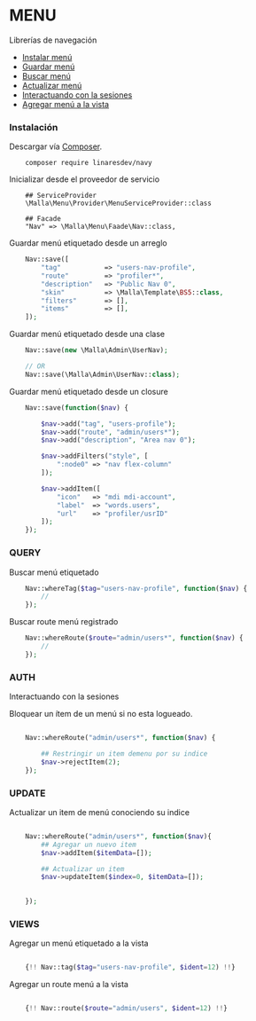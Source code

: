 # MENU
Librerías de navegación

- [Instalar menú](#instalacion)
- [Guardar menú](#save)
- [Buscar menú](#query)
- [Actualizar menú](#update)
- [Interactuando con la sesiones](#auth)
- [Agregar menú a la vista](#view)

### Instalación
Descargar vía [Composer](http://getcomposer.org/).

```
    composer require linaresdev/navy
```

Inicializar desde el proveedor de servicio

```
    ## ServiceProvider
    \Malla\Menu\Provider\MenuServiceProvider::class

    ## Facade
    "Nav" => \Malla\Menu\Faade\Nav::class,
```

Guardar menú etiquetado desde un arreglo

```php
    Nav::save([
        "tag"           => "users-nav-profile",
        "route"         => "profiler*",
        "description"   => "Public Nav 0",
        "skin"          => \Malla\Template\BS5::class,
        "filters"       => [],
        "items"         => [],
    ]);
```
Guardar menú etiquetado desde una clase

```php
    Nav::save(new \Malla\Admin\UserNav);

    // OR
    Nav::save(\Malla\Admin\UserNav::class);
```

Guardar menú etiquetado desde un closure

```php
    Nav::save(function($nav) {

        $nav->add("tag", "users-profile");
        $nav->add("route", "admin/users*");
        $nav->add("description", "Area nav 0");

        $nav->addFilters("style", [
            ":node0" => "nav flex-column"
        ]);

        $nav->addItem([
            "icon"   => "mdi mdi-account",
            "label"  => "words.users",
            "url"    => "profiler/usrID"
        ]);
    });
```

### QUERY

Buscar menú etiquetado

```php
    Nav::whereTag($tag="users-nav-profile", function($nav) {
        //
    });
```

Buscar route menú registrado

```php
    Nav::whereRoute($route="admin/users*", function($nav) {
        //
    });
```

### AUTH
Interactuando con la sesiones

Bloquear un ítem de un menú si no esta logueado.

```php

    Nav::whereRoute("admin/users*", function($nav) {

        ## Restringir un item demenu por su indice
        $nav->rejectItem(2);
    });

```

### UPDATE
Actualizar un item de menú conociendo su indice

```php

    Nav::whereRoute("admin/users*", function($nav){
        ## Agregar un nuevo item
        $nav->addItem($itemData=[]);

        ## Actualizar un item
        $nav->updateItem($index=0, $itemData=[]);

        
    });
```

### VIEWS
Agregar un menú etiquetado a la vista

```php

    {!! Nav::tag($tag="users-nav-profile", $ident=12) !!}
```
Agregar un route menú a la vista
```php

    {!! Nav::route($route="admin/users", $ident=12) !!}
```